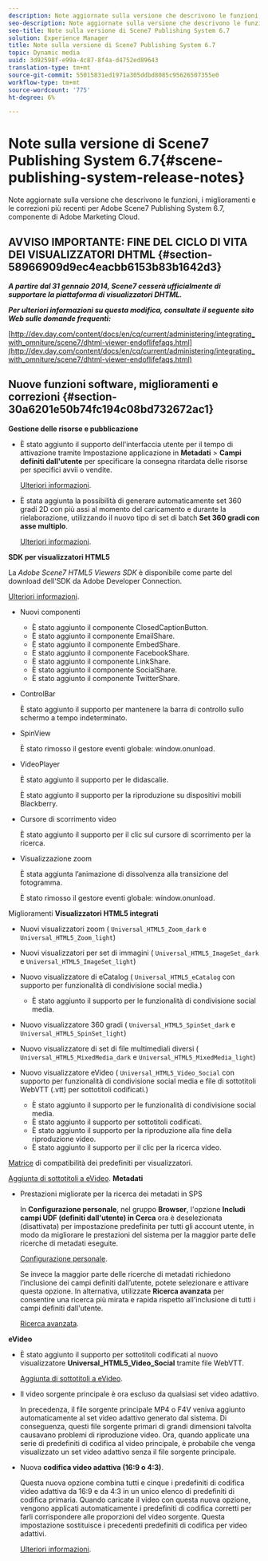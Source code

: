 ```yaml
---
description: Note aggiornate sulla versione che descrivono le funzioni, i miglioramenti e le correzioni più recenti per  Adobe Scene7 Publishing System 6.7, componente di Adobe Marketing Cloud.
seo-description: Note aggiornate sulla versione che descrivono le funzioni, i miglioramenti e le correzioni più recenti per  Adobe Scene7 Publishing System 6.7, componente di Adobe Marketing Cloud.
seo-title: Note sulla versione di Scene7 Publishing System 6.7
solution: Experience Manager
title: Note sulla versione di Scene7 Publishing System 6.7
topic: Dynamic media
uuid: 3d92598f-e99a-4c87-8f4a-d4752ed89643
translation-type: tm+mt
source-git-commit: 55015831ed1971a305ddbd8085c95626507355e0
workflow-type: tm+mt
source-wordcount: '775'
ht-degree: 6%

---
```



# Note sulla versione di Scene7 Publishing System 6.7{#scene-publishing-system-release-notes}

Note aggiornate sulla versione che descrivono le funzioni, i miglioramenti e le correzioni più recenti per  Adobe Scene7 Publishing System 6.7, componente di Adobe Marketing Cloud.

## AVVISO IMPORTANTE: FINE DEL CICLO DI VITA DEI VISUALIZZATORI DHTML {#section-58966909d9ec4eacbb6153b83b1642d3}

***A partire dal 31 gennaio 2014, Scene7 cesserà ufficialmente di supportare la piattaforma di visualizzatori DHTML.***

***Per ulteriori informazioni su questa modifica, consultate il seguente sito Web sulle domande frequenti:***

[http://dev.day.com/content/docs/en/cq/current/administering/integrating_with_omniture/scene7/dhtml-viewer-endoflifefaqs.html](http://dev.day.com/content/docs/en/cq/current/administering/integrating_with_omniture/scene7/dhtml-viewer-endoflifefaqs.html)

## Nuove funzioni software, miglioramenti e correzioni {#section-30a6201e50b74fc194c08bd732672ac1}

**Gestione delle risorse e pubblicazione**

* È stato aggiunto il supporto dell&#39;interfaccia utente per il tempo di attivazione tramite Impostazione applicazione in **Metadati** > **Campi definiti dall&#39;utente** per specificare la consegna ritardata delle risorse per specifici avvii o vendite.

   [Ulteriori informazioni](http://help.adobe.com/en_US/scene7/using/WS08F62297-36A5-4c35-9D4E-5BE38C41D39C.html).

* È stata aggiunta la possibilità di generare automaticamente set 360 gradi 2D con più assi al momento del caricamento e durante la rielaborazione, utilizzando il nuovo tipo di set di batch **Set 360 gradi con asse multiplo**.

   [Ulteriori informazioni](http://help.adobe.com/en_US/scene7/using/WSf6ef983f54a76485-20cc30b112624e7b244-7fff.html).

**SDK per visualizzatori HTML5**

La *Adobe Scene7 HTML5 Viewers SDK* è disponibile come parte del download dell&#39;SDK da Adobe Developer Connection.

[Ulteriori informazioni](http://help.adobe.com/it_IT/scene7/using/WSd4272150f67705c11b002eec12fcba4dee6-8000.html).

* Nuovi componenti

   * È stato aggiunto il componente ClosedCaptionButton.
   * È stato aggiunto il componente EmailShare.
   * È stato aggiunto il componente EmbedShare.
   * È stato aggiunto il componente FacebookShare.
   * È stato aggiunto il componente LinkShare.
   * È stato aggiunto il componente SocialShare.
   * È stato aggiunto il componente TwitterShare.

* ControlBar

   È stato aggiunto il supporto per mantenere la barra di controllo sullo schermo a tempo indeterminato.

* SpinView

   È stato rimosso il gestore eventi globale: window.onunload.

* VideoPlayer

   È stato aggiunto il supporto per le didascalie.

   È stato aggiunto il supporto per la riproduzione su dispositivi mobili Blackberry.

* Cursore di scorrimento video

   È stato aggiunto il supporto per il clic sul cursore di scorrimento per la ricerca.

* Visualizzazione zoom

   È stata aggiunta l’animazione di dissolvenza alla transizione del fotogramma.

   È stato rimosso il gestore eventi globale: window.onunload.

Miglioramenti
**Visualizzatori HTML5 integrati**

* Nuovi visualizzatori zoom ( `Universal_HTML5_Zoom_dark` e `Universal_HTML5_Zoom_light`)
* Nuovi visualizzatori per set di immagini ( `Universal_HTML5_ImageSet_dark` e `Universal_HTML5_ImageSet_light`)
* Nuovo visualizzatore di eCatalog ( `Universal_HTML5_eCatalog` con supporto per funzionalità di condivisione social media.)

   * È stato aggiunto il supporto per le funzionalità di condivisione social media.

* Nuovo visualizzatore 360 gradi ( `Universal_HTML5_SpinSet_dark` e `Universal_HTML5_SpinSet_light`)

* Nuovo visualizzatore di set di file multimediali diversi ( `Universal_HTML5_MixedMedia_dark` e `Universal_HTML5_MixedMedia_light`)
* Nuovo visualizzatore eVideo ( `Universal_HTML5_Video_Social` con supporto per funzionalità di condivisione social media e file di sottotitoli WebVTT (.vtt) per sottotitoli codificati.)

   * È stato aggiunto il supporto per le funzionalità di condivisione social media.
   * È stato aggiunto il supporto per sottotitoli codificati.
   * È stato aggiunto il supporto per la riproduzione alla fine della riproduzione video.
   * È stato aggiunto il supporto per il clic per la ricerca video.

[Matrice](http://help.adobe.com/en_US/scene7/using/WS6E593DEA-7D81-4cd6-84B0-85E8BB274176.html) di compatibilità dei predefiniti per visualizzatori.

[Aggiunta di sottotitoli a eVideo](http://help.adobe.com/en_US/scene7/using/WS98ca2e6790647c06-6f6f53e137b959f094-8000.html).
**Metadati**

* Prestazioni migliorate per la ricerca dei metadati in SPS

   In **Configurazione personale**, nel gruppo **Browser**, l&#39;opzione **Includi campi UDF (definiti dall&#39;utente) in Cerca** ora è deselezionata (disattivata) per impostazione predefinita per tutti gli account utente, in modo da migliorare le prestazioni del sistema per la maggior parte delle ricerche di metadati eseguite.

   [Configurazione personale](http://help.adobe.com/en_US/scene7/using/WSCAAE9C8A-F172-43a8-B134-6163E7C80218.html).

   Se invece la maggior parte delle ricerche di metadati richiedono l’inclusione dei campi definiti dall’utente, potete selezionare e attivare questa opzione. In alternativa, utilizzate **Ricerca avanzata** per consentire una ricerca più mirata e rapida rispetto all&#39;inclusione di tutti i campi definiti dall&#39;utente.

   [Ricerca avanzata](http://help.adobe.com/en_US/scene7/using/WS259993e42159a215-1c6a66df1265272619e-7ff5.html).

**eVideo**

* È stato aggiunto il supporto per sottotitoli codificati al nuovo visualizzatore **Universal_HTML5_Video_Social** tramite file WebVTT.

   [Aggiunta di sottotitoli a eVideo](http://help.stage.adobe.com/en_US/scene7/using/WS98ca2e6790647c06-6f6f53e137b959f094-8000.html).

* Il video sorgente principale è ora escluso da qualsiasi set video adattivo.

   In precedenza, il file sorgente principale MP4 o F4V veniva aggiunto automaticamente al set video adattivo generato dal sistema. Di conseguenza, questi file sorgente primari di grandi dimensioni talvolta causavano problemi di riproduzione video. Ora, quando applicate una serie di predefiniti di codifica al video principale, è probabile che venga visualizzato un set video adattivo senza il file sorgente principale.

* Nuova **codifica video adattiva (16:9 o 4:3)**.

   Questa nuova opzione combina tutti e cinque i predefiniti di codifica video adattiva da 16:9 e da 4:3 in un unico elenco di predefiniti di codifica primaria. Quando caricate il video con questa nuova opzione, vengono applicati automaticamente i predefiniti di codifica corretti per farli corrispondere alle proporzioni del video sorgente. Questa impostazione sostituisce i precedenti predefiniti di codifica per video adattivi.

   [Ulteriori informazioni](http://help.stage.adobe.com/en_US/scene7/using/WSE86ACF2B-BD50-4c48-A1D7-9CD4405B62D0.html).

